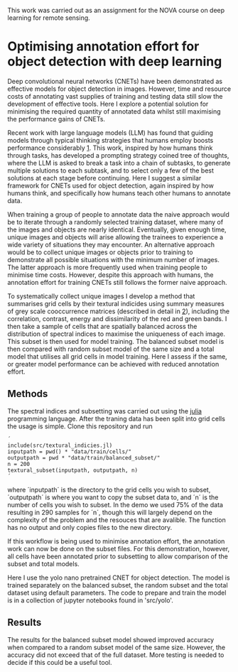 This work was carried out as an assignment for the NOVA course on deep learning for remote sensing.

# Optimising annotation effort for object detection with deep learning

Deep convolutional neural networks (CNETs) have been demonstrated as effective models for object detection in images. However, time and resource costs of annotating vast supplies of training and testing data still slow the development of effective tools. Here I explore a potential solution for minimising the required quantity of annotated data whilst still maximising the performance gains of CNETs. 

Recent work with large language models (LLM) has found that guiding models through typical thinking strategies that humans employ boosts performance considerably [1](https://doi.org/10.48550/arXiv.2305.10601). This work, inspired by how humans think through tasks, has developed a prompting strategy coined tree of thoughts, where the LLM is asked to break a task into a chain of subtasks, to generate multiple solutions to each subtask, and to select only a few of the best solutions at each stage before continuing. Here I suggest a similar framework for CNETs used for object detection, again inspired by how humans think, and specifically how humans teach other humans to annotate data. 

When training a group of people to annotate data the naive approach would be to iterate through a randomly selected training dataset, where many of the images and objects are nearly identical. Eventually, given enough time, unique images and objects will arise allowing the trainees to experience a wide variety of situations they may encounter. An alternative approach would be to collect unique images or objects prior to training to demonstrate all possible situations with the minimum number of images. The latter approach is more frequently used when training people to minimise time costs. However, despite this approach with humans, the annotation effort for training CNETs still follows the former naive approach. 

To systematically collect unique images I develop a method that summarises grid cells by their textural indicides using summary measures of grey scale cooccurrence matrices (described in detail in [2](https://doi.org/10.1109/TSMC.1973.4309314)), including the correlation, contrast, energy and dissimilarity of the red and green bands. I then take a sample of cells that are spatially balanced across the distribution of spectral indices to maximise the uniqueness of each image. This subset is then used for model training. The balanced subset model is then compared with random subset model of the same size and a total model that utilises all grid cells in model training. Here I assess if the same, or greater model performance can be achieved with reduced annotation effort.

## Methods

The spectral indices and subsetting was carried out using the [julia](https://julialang.org/) programming language. After the traning data has been split into grid cells the usage is simple. Clone this repository and run 

    ´
    include(src/textural_indicies.jl)
    inputpath = pwd() * "data/train/cells/"
    outputpath = pwd * "data/train/balanced_subset/"
    n = 200
    textural_subset(inputpath, outputpath, n)
    ´

where ´inputpath´ is the directory to the grid cells you wish to subset, ´outputpath´ is where you want to copy the subset data to, and ´n´ is the number of cells you wish to subset. In the demo we used 75% of the data resulting in 290 samples for ´n´, though this will largely depend on the complexity of the problem and the resouces that are avalible. The function has no output and only copies files to the new directory.

If this workflow is being used to minimise annotation effort, the annotation work can now be done on the subset files. For this demonstration, however, all cells have been annotated prior to subsetting to allow comparison of the subset and total models. 

Here I use the yolo nano pretrained CNET for object detection. The model is trained separately on the balanced subset, the random subset and the total dataset using default parameters. The code to prepare and train the model is in a collection of jupyter notebooks found in 'src/yolo'. 

## Results

The results for the balanced subset model showed improved accuracy when compared to a random subset model of the same size. However, the accuracy did not exceed that of the full dataset. More testing is needed to decide if this could be a useful tool.